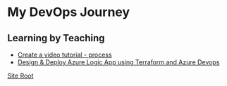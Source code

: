 # My DevOps Journey

## Learning by Teaching

* [Create a video tutorial - process](https://linuxlsr.github.io/create-a-tutorial)
* [Design & Deploy Azure Logic App using Terraform and Azure Devops](https://linuxlsr.github.io/logic-app-tutorial)



[Site Root](https://linuxlsr.github.io)
